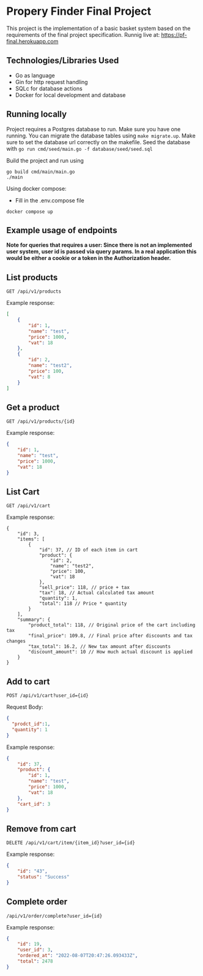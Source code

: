 # Propery Finder Final Project

This project is the implementation of a basic basket system based on the requirements of the final project specification.
Runnig live at: https://pf-final.herokuapp.com

## Technologies/Libraries Used

* Go as language
* Gin for http request handling
* SQLc for database actions
* Docker for local development and database

## Running locally
Project requires a Postgres database to run. Make sure you have one running.
You can migrate the database tables using ``make migrate.up``. Make sure to set the database url correctly on the makefile.
Seed the database with ``go run cmd/seed/main.go -f database/seed/seed.sql``

Build the project and run using
```
go build cmd/main/main.go
./main
```
Using docker compose:
* Fill in the .env.compose file
```
docker compose up
```

## Example usage of endpoints
**Note for queries that requires a user: Since there is not an implemented user system, user id is passed via query params. In a real application this would be either a cookie or a token in the Authorization header.**

## List products
```GET /api/v1/products```

Example response:
```json
[
    {
        "id": 1,
        "name": "test",
        "price": 1000,
        "vat": 18
    },
    {
        "id": 2,
        "name": "test2",
        "price": 100,
        "vat": 8
    }
]
```

## Get a product
```GET /api/v1/products/{id}```

Example response:
```json
{
    "id": 1,
    "name": "test",
    "price": 1000,
    "vat": 18
}
```


## List Cart
```GET /api/v1/cart```

Example response:
```jsonc
{
    "id": 3,
    "items": [
        {
            "id": 37, // ID of each item in cart
            "product": {
                "id": 2,
                "name": "test2", 
                "price": 100,
                "vat": 18
            },
            "sell_price": 118, // price + tax
            "tax": 18, // Actual calculated tax amount
            "quantity": 1,
            "total": 118 // Price * quantity
        }
    ],
    "summary": {
        "product_total": 118, // Original price of the cart including tax
        "final_price": 109.8, // Final price after discounts and tax changes
        "tax_total": 16.2, // New tax amount after discounts
        "discount_amount": 10 // How much actual discount is applied
    }
}
```

## Add to cart
```POST /api/v1/cart?user_id={id}```

Request Body:

```json
{
  "prodct_id":1,
  "quantity": 1
}
```

Example response:
```json
{
    "id": 37,
    "product": {
        "id": 1,
        "name": "test",
        "price": 1000,
        "vat": 18
    },
    "cart_id": 3
}
```

## Remove from cart
```DELETE /api/v1/cart/item/{item_id}?user_id={id}```

Example response:
```json
{
    "id": "43",
    "status": "Success"
}
```

## Complete order 
```/api/v1/order/complete?user_id={id}```

Example response:
```json
{
    "id": 19,
    "user_id": 3,
    "ordered_at": "2022-08-07T20:47:26.093433Z",
    "total": 2478
}
```
